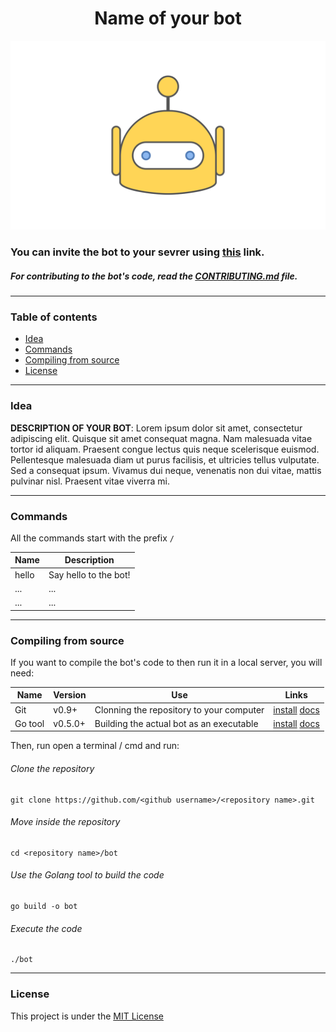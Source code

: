 <!--
    This is the README.md file.
    It's used to explain your bot to other users
    Include information as:
      - why should someone use your bot
      - does your bot has his own website?
      - does your bot have documentation?
    To write the REAMDE.md yoou can use Markodwn
    syntax or html syntax.
-->
<h1 align="center">Name of your bot</h1>
<!--
    Modify using this format:
    <img alt="Name of the image" src="path to the image">
-->
<p align="center">
  <a href="invite link of your bot">
    <img alt="Logo example" src="img/logo-example.png">
  </a>
</p>


### You can invite the bot to your sevrer using [this](bot-invite-link) link.

##### For contributing to the bot's code, read the [CONTRIBUTING.md](CONTRIBUTING.md) file.

---

### Table of contents
- [Idea](#idea)
- [Commands](#commands)
- [Compiling from source](#compiling-from-source)
- [License](#license)
--- 

### Idea
**DESCRIPTION OF YOUR BOT**: 
Lorem ipsum dolor sit amet, consectetur adipiscing elit. Quisque sit amet consequat magna. Nam malesuada vitae tortor id aliquam. Praesent congue lectus quis neque scelerisque euismod. Pellentesque malesuada diam ut purus facilisis, et ultricies tellus vulputate. Sed a consequat ipsum. Vivamus dui neque, venenatis non dui vitae, mattis pulvinar nisl. Praesent vitae viverra mi.

---

### Commands
All the commands start with the prefix `/`

| Name              | Description                               |
|-------------------|-------------------------------------------|
| hello             | Say hello to the bot!                     |
| ...               | ...                                       |
| ...               | ...                                       |

---

### Compiling from source
If you want to compile the bot's code to then run it in a local server, you will need:

| Name     | Version | Use | Links|
|----------|---------|-----|------|
| Git      | v0.9+   | Clonning the repository to your computer | [install](https://git-scm.com/downloads) [docs](https://git-scm.com/doc)  |
| Go tool  | v0.5.0+ | Building the actual bot as an executable | [install](https://golang.org) [docs](https://golang.org/cmd/go/)          |

Then, run open a terminal / cmd and run:
###### Clone the repository
```shell
git clone https://github.com/<github username>/<repository name>.git
```

<!--
    NOTE: You can use this template for your own bot,
    so change the strings between "<" and ">" to your
    github username and the name of your repository
-->

###### Move inside the repository
```shell
cd <repository name>/bot
```
###### Use the Golang tool to build the code
```shell
go build -o bot
```
###### Execute the code
```shell
./bot
```

---

### License

<!--
  By default this project is under the mit license.
    
    https://opensource.org/licenses/MIT

  You can change it in the "LICENSE" file of your
  repository.
-->

This project is under the [MIT License](LICENSE)

